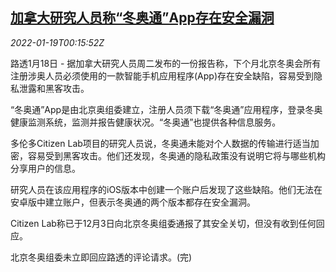 <!--1642552262000-->
[加拿大研究人员称“冬奥通”App存在安全漏洞](https://cn.reuters.com/article/winter-olympics-app-canada-study-0118-tu-idCNKBS2JT00Q)
------

<div><i>2022-01-19T00:15:52Z</i></div><p>路透1月18日 - 据加拿大研究人员周二发布的一份报告称，下个月北京冬奥会所有注册涉奥人员必须使用的一款智能手机应用程序(App)存在安全缺陷，容易受到隐私泄露和黑客攻击。</p><p>“冬奥通”App是由北京奥组委建立，注册人员须下载“冬奥通”应用程序，登录冬奥健康监测系统，监测并报告健康状况。“冬奥通”也提供各种信息服务。</p><p>多伦多Citizen Lab项目的研究人员说，冬奥通未能对个人数据的传输进行适当加密，容易受到黑客攻击。他们还发现，冬奥通的隐私政策没有说明它将与哪些机构分享用户的信息。</p><p>研究人员在该应用程序的iOS版本中创建一个账户后发现了这些缺陷。他们无法在安卓版中建立账户，但表示冬奥通的两个版本都存在安全漏洞。</p><p>Citizen Lab称已于12月3日向北京冬奥组委通报了其安全关切，但没有收到任何回应。</p><p>北京冬奥组委未立即回应路透的评论请求。(完)</p>
